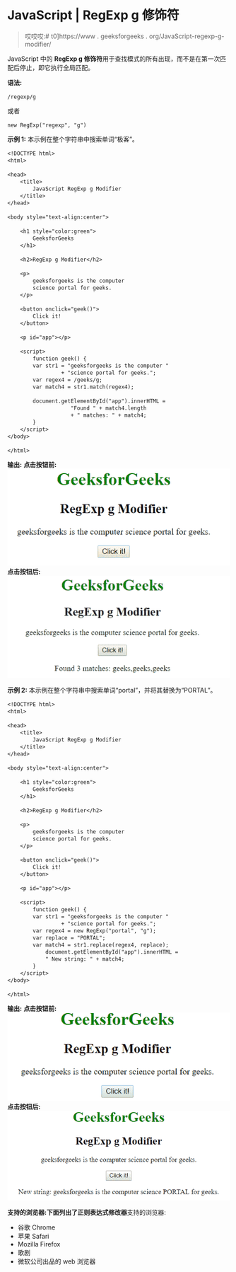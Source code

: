 # JavaScript | RegExp g 修饰符

> 哎哎哎:# t0]https://www . geeksforgeeks . org/JavaScript-regexp-g-modifier/

JavaScript 中的 **RegExp g 修饰符**用于查找模式的所有出现，而不是在第一次匹配后停止，即它执行全局匹配。

**语法:**

```
/regexp/g 
```

或者

```
new RegExp("regexp", "g")
```

**示例 1:** 本示例在整个字符串中搜索单词“极客”。

```
<!DOCTYPE html>
<html>

<head>
    <title>
        JavaScript RegExp g Modifier
    </title>
</head>

<body style="text-align:center">

    <h1 style="color:green">
        GeeksforGeeks
    </h1>

    <h2>RegExp g Modifier</h2>

    <p>
        geeksforgeeks is the computer 
        science portal for geeks.
    </p>

    <button onclick="geek()">
        Click it!
    </button>

    <p id="app"></p>

    <script>
        function geek() {
        var str1 = "geeksforgeeks is the computer "
                 + "science portal for geeks.";
        var regex4 = /geeks/g;
        var match4 = str1.match(regex4);

        document.getElementById("app").innerHTML = 
                    "Found " + match4.length
                    + " matches: " + match4;
        }
    </script>
</body>

</html>                    
```

**输出:**
**点击按钮前:**
![g](img/5d6dbc265735c7a35155f89a1032a35b.png)
**点击按钮后:**
![g](img/b08a1d4c17c94f5e825b4f8155f923ab.png)

**示例 2:** 本示例在整个字符串中搜索单词“portal”，并将其替换为“PORTAL”。

```
<!DOCTYPE html>
<html>

<head>
    <title>
        JavaScript RegExp g Modifier
    </title>
</head>

<body style="text-align:center">

    <h1 style="color:green">
        GeeksforGeeks
    </h1>

    <h2>RegExp g Modifier</h2>

    <p>
        geeksforgeeks is the computer 
        science portal for geeks.
    </p>

    <button onclick="geek()">
        Click it!
    </button>

    <p id="app"></p>

    <script>
        function geek() {
        var str1 = "geeksforgeeks is the computer "
                 + "science portal for geeks.";
        var regex4 = new RegExp("portal", "g");         
        var replace = "PORTAL";
        var match4 = str1.replace(regex4, replace);
            document.getElementById("app").innerHTML = 
            " New string: " + match4;
        }
    </script>
</body>

</html>                    
```

**输出:**
**点击按钮前:**
![g](img/ed97065d36d9b7e663944c2786104874.png)
**点击按钮后:**
![g](img/0c13b5e1e71fd86f9590a8315b6adf6f.png)

**支持的浏览器:**下面列出了**正则表达式修改器**支持的浏览器:

*   谷歌 Chrome
*   苹果 Safari
*   Mozilla Firefox
*   歌剧
*   微软公司出品的 web 浏览器